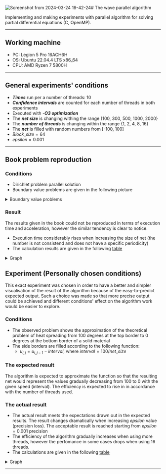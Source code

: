 ![Screenshot from 2024-03-24 19-42-24](https://github.com/AlexShmak/math-it/assets/113236455/be4a3a81-8703-430f-884f-9c487dab01d9)# The wave parallel algorithm 

Implementing and making experiments with parallel algorithm for solving partial differential equations (C, OpenMP).

---

## Working machine

-  PC: Legion 5 Pro 16ACH6H
-  OS: Ubuntu 22.04.4 LTS x86_64
-  CPU: AMD Ryzen 7 5800H

---

## General experiments' conditions

- ___Times___ run per a number of threads: $10$ 
- ___Confidence intervals___ are counted for each number of threads in both experiments
- Executed with ___-O3 optimization___
- The ___net size___ is changing withing the range {100, 300, 500, 1000, 2000} 
- The ___number of threads___ is changing within the range {1, 2, 4, 8, 16}
- The ___net___ is filled with random numbers from [-100, 100]
- $Block\_size = 64$
- $epsilon = 0.001$

---

## Book problem reproduction

### Conditions

- Dirichlet problem parallel solution
- Boundary value problems are given in the following picture

<details>
<summary>Boundary value problems</summary>

![Screenshot from 2024-03-24 19-42-24](https://github.com/AlexShmak/math-it/assets/113236455/87330112-b2ff-4fb0-8dc2-83b2613ab2c4)

</details>

 

### Result


The results given in the book could not be reproduced in terms of execution time and acceleration, however the similar tendency is clear to notice.
- Execution time considerably rises when increasing the size of net (the number is not consistend and does not have a specific periodicity)
- The calculation results are given in the following [table](https://docs.google.com/spreadsheets/d/1B8UMsyFEmXLN1PIc9MqrMURixblv_F2LvgiZPTIZZMI/edit?usp=sharing)

<details>
<summary>Graph</summary>

![Screenshot from 2024-03-24 19-50-40](https://github.com/AlexShmak/math-it/assets/113236455/02fd47b5-b9ae-4314-9b78-16e854ca83f6)

</details>

## Experiment (Personally chosen conditions) 

This exact experiment was chosen in order to have a better and simpler visualisation of the result of the algorithm because of the easy-to-predict expected output. Such a choice was made so that more precise output could be achieved and different conditions' effect on the algorithm work would be easier to explore.

### Conditions 

- The observed problem shows the approximation of the theoretical problem of heat spreading from 100 degrees at the top border to 0 degrees at the bottom border of a solid material 
- The side borders are filled according to the following function:
  - $u_{i,j} = u_{i,j-1} - interval$, where $interval = 100 / net\_size$

### The expected result
The algorithm is expected to approximate the function so that the resulting net would represent the values gradually decreasing from 100 to 0 with the given speed (interval). The efficiency is expected to rise in in accordance with the number of threads used.

### The actual result
- The actual result meets the expectations drawn out in the expected results. The result changes dramatically when increasing $epsilon$ value (precision loss). The acceptable result is reached starting from $epsilon = 0.001$ precision
- The efficiency of the algorithm gradually increases when using more threads, however the perfomance in some cases drops when using 16 threads.
- The calculations are given in the following [table](https://docs.google.com/spreadsheets/d/1B8UMsyFEmXLN1PIc9MqrMURixblv_F2LvgiZPTIZZMI/edit?usp=sharing)


<details>
<summary>Graph</summary>

![mine_condition](https://github.com/AlexShmak/math-it/assets/113236455/c9525619-32ea-45fb-a212-6f9910c428a3)

</details>

---

